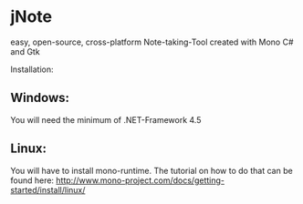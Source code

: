 # jNote
easy, open-source, cross-platform Note-taking-Tool created with Mono C# and Gtk

Installation:

## Windows:
You will need the minimum of .NET-Framework 4.5

## Linux:
You will have to install mono-runtime.
The tutorial on how to do that can be found here: http://www.mono-project.com/docs/getting-started/install/linux/
